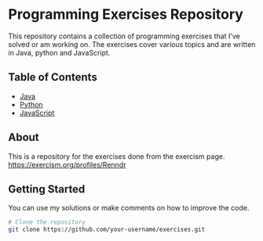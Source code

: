 # Programming Exercises Repository

This repository contains a collection of programming exercises that I've solved or am working on. The exercises cover various topics and are written in Java, python and JavaScript.

## Table of Contents

- [Java](#Java)
- [Python](#Python)
- [JavaScript](#JavaScript)
  
## About

This is a repository for the exercises done from the exercism page. 
https://exercism.org/profiles/Renndr

## Getting Started

You can use my solutions or make comments on how to improve the code.

```bash
# Clone the repository
git clone https://github.com/your-username/exercises.git
